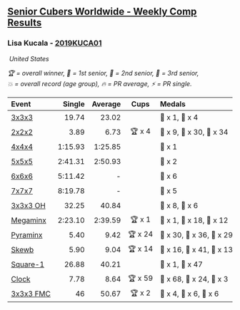 <style>table {white-space: nowrap;}</style>
<link rel="stylesheet" type="text/css" href="/scw-comp/css/flags.css" />

## [Senior Cubers Worldwide - Weekly Comp Results](/scw-comp/results/)
### Lisa Kucala - [2019KUCA01](https://www.worldcubeassociation.org/persons/2019KUCA01)

<i class="flag flag-US" />&nbsp;United States

<span style="white-space: nowrap;">🏆 = overall winner</span>, <span style="white-space: nowrap;">🥇 = 1st senior</span>, <span style="white-space: nowrap;">🥈 = 2nd senior</span>, <span style="white-space: nowrap;">🥉 = 3rd senior</span>, <span style="white-space: nowrap;">💥 = overall record (age group)</span>, <span style="white-space: nowrap;">🔥 = PR average</span>, <span style="white-space: nowrap;">⚡ = PR single</span>.

| Event | Single | Average | Cups | Medals | Achievements|
| :-- | --: | --: | :--: | :-- | :-- |
| [3x3x3](333.md) | 19.74 | 23.02 |  | 🥈 x 1, 🥉 x 4 | 💥 x 9, 🔥 x 12, ⚡ x 15 |
| [2x2x2](222.md) | 3.89 | 6.73 | 🏆 x 4 | 🥇 x 9, 🥈 x 30, 🥉 x 34 | 💥 x 7, 🔥 x 14, ⚡ x 11 |
| [4x4x4](444.md) | 1:15.93 | 1:25.85 |  | 🥈 x 1 | 💥 x 6, 🔥 x 11, ⚡ x 17 |
| [5x5x5](555.md) | 2:41.31 | 2:50.93 |  | 🥉 x 2 | 💥 x 10, 🔥 x 6, ⚡ x 13 |
| [6x6x6](666.md) | 5:11.42 | - |  | 🥉 x 6 | 💥 x 8, ⚡ x 8 |
| [7x7x7](777.md) | 8:19.78 | - |  | 🥉 x 5 | 💥 x 5, ⚡ x 6 |
| [3x3x3 OH](333oh.md) | 32.25 | 40.84 |  | 🥈 x 8, 🥉 x 6 | 💥 x 8, 🔥 x 6, ⚡ x 7 |
| [Megaminx](minx.md) | 2:23.10 | 2:39.59 | 🏆 x 1 | 🥇 x 1, 🥈 x 18, 🥉 x 12 | 💥 x 8, 🔥 x 10, ⚡ x 11 |
| [Pyraminx](pyram.md) | 5.40 | 9.42 | 🏆 x 24 | 🥇 x 30, 🥈 x 36, 🥉 x 29 | 💥 x 1, 🔥 x 12, ⚡ x 11 |
| [Skewb](skewb.md) | 5.90 | 9.04 | 🏆 x 14 | 🥇 x 16, 🥈 x 41, 🥉 x 13 | 💥 x 20, 🔥 x 17, ⚡ x 13 |
| [Square-1](sq1.md) | 26.88 | 40.21 |  | 🥈 x 1, 🥉 x 47 | 💥 x 5, 🔥 x 7, ⚡ x 5 |
| [Clock](clock.md) | 7.78 | 8.64 | 🏆 x 59 | 🥇 x 68, 🥈 x 24, 🥉 x 3 | 💥 x 46, 🔥 x 28, ⚡ x 34 |
| [3x3x3 FMC](333fm.md) | 46 | 50.67 | 🏆 x 2 | 🥇 x 4, 🥈 x 6, 🥉 x 6 | 💥 x 7, 🔥 x 8, ⚡ x 7 |

<!-- Global site tag (gtag.js) - Google Analytics -->
<script async src="https://www.googletagmanager.com/gtag/js?id=UA-86348435-3"></script>
<script>window.dataLayer = window.dataLayer || []; function gtag() {dataLayer.push(arguments);} gtag('js', new Date()); gtag('config', 'UA-86348435-3');</script>
